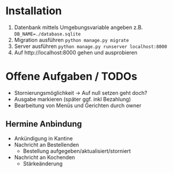 # Installation
1. Datenbank mittels Umgebungsvariable angeben z.B. `DB_NAME=./database.sqlite`
2. Migration ausführen `python manage.py migrate`
3. Server ausführen `python manage.py runserver localhost:8000`
4. Auf http://localhost:8000 gehen und ausprobieren

# Offene Aufgaben / TODOs
- Stornierungsmöglichkeit -> Auf null setzen geht doch?
- Ausgabe markieren (später ggf. inkl Bezahlung)
- Bearbeitung von Menüs und Gerichten durch owner

## Hermine Anbindung
- Ankündigung in Kantine
- Nachricht an Bestellenden
  - Bestellung aufgegeben/aktualisiert/storniert
- Nachricht an Kochenden
  - Stärkeänderung
